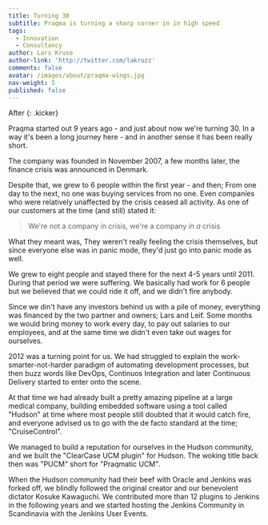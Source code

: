```yaml
---
title: Turning 30
subtitle: Praqma is turning a sharp corner in in high speed
tags:
  - Innovation
  - Consultancy
author: Lars Kruse
author-link: 'http://twitter.com/lakruzz'
comments: false
avatar: /images/about/praqma-wings.jpg
nav-weight: 5
published: false
---
```


After
{: .kicker}

<!--break-->

Praqma started out 9 years ago - and just about now we're turning 30. In a way it's been a long journey here - and in another sense it has been really short.

The company was founded in November 2007, a few months later, the finance crisis was announced in Denmark.

Despite that, we grew to 6 people within the first year - and then; From one day to the next, no one was buying services from no one. Even companies who were relatively unaffected by the crisis ceased all activity. As one of our customers at the time (and still) stated it:

> We're not a company in crisis, we're a company _in a_ crisis

What they meant was, They weren't really feeling the crisis themselves, but since everyone else was in panic mode, they'd just go into panic mode as well.

We grew to eight people and stayed there for the next 4-5 years until 2011. During that period we were suffering. We basically had work for 6 people but we believed that we could ride it off, and we didn't fire anybody.

Since we din't have any investors behind us with a pile of money, everything was financed by the two partner and owners; Lars and Leif. Some months we would bring money to work every day, to pay out salaries to our employees, and at the same time we didn't even take out wages for ourselves.

2012 was a turning point for us. We had struggled to explain the work-smarter-not-harder paradigm of automating development processes, but then buzz words like DevOps, Continuos Integration and later Continuous Delivery started to enter onto the scene.

At that time we had already built a pretty amazing pipeline at a large medical company, building embedded software using a tool called "Hudson" at time where most people still doubted that it would catch fire, and everyone advised us to go with the de facto standard at the time; "CruiseControl".

We managed to build a reputation for ourselves in the Hudson community, and we built the "ClearCase UCM plugin" for Hudson. The woking title back then was "PUCM" short for "Praqmatic UCM".

When the Hudson community had their beef with Oracle and Jenkins was forked off, we blindly followed the original creator and our benevolent dictator Kosuke Kawaguchi. We contributed more than 12 plugins to Jenkins in the following years and we started hosting the Jenkins Community in Scandinavia with the Jenkins User Events.
